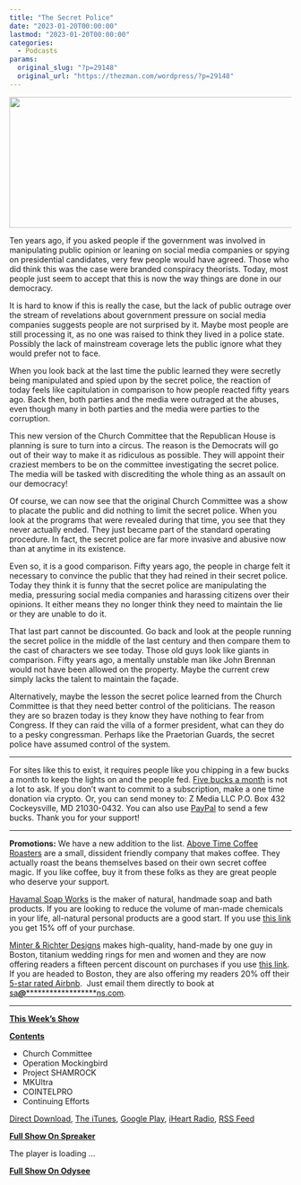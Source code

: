 ```yaml
---
title: "The Secret Police"
date: "2023-01-20T00:00:00"
lastmod: "2023-01-20T00:00:00"
categories:
  - Podcasts
params:
  original_slug: "?p=29148"
  original_url: "https://thezman.com/wordpress/?p=29148"
---
```


[<img
src="http://thezman.com/wordpress/wp-content/uploads/2018/01/Power-Hour.png"
decoding="async" width="600" height="233" />](http://thezman.com/wordpress/wp-content/uploads/2018/01/Power-Hour.png)

Ten years ago, if you asked people if the government was involved in
manipulating public opinion or leaning on social media companies or
spying on presidential candidates, very few people would have agreed.
Those who did think this was the case were branded conspiracy theorists.
Today, most people just seem to accept that this is now the way things
are done in our democracy.

It is hard to know if this is really the case, but the lack of public
outrage over the stream of revelations about government pressure on
social media companies suggests people are not surprised by it. Maybe
most people are still processing it, as no one was raised to think they
lived in a police state. Possibly the lack of mainstream coverage lets
the public ignore what they would prefer not to face.

When you look back at the last time the public learned they were
secretly being manipulated and spied upon by the secret police, the
reaction of today feels like capitulation in comparison to how people
reacted fifty years ago. Back then, both parties and the media were
outraged at the abuses, even though many in both parties and the media
were parties to the corruption.

This new version of the Church Committee that the Republican House is
planning is sure to turn into a circus. The reason is the Democrats will
go out of their way to make it as ridiculous as possible. They will
appoint their craziest members to be on the committee investigating the
secret police. The media will be tasked with discrediting the whole
thing as an assault on our democracy!

Of course, we can now see that the original Church Committee was a show
to placate the public and did nothing to limit the secret police. When
you look at the programs that were revealed during that time, you see
that they never actually ended. They just became part of the standard
operating procedure. In fact, the secret police are far more invasive
and abusive now than at anytime in its existence.

Even so, it is a good comparison. Fifty years ago, the people in charge
felt it necessary to convince the public that they had reined in their
secret police. Today they think it is funny that the secret police are
manipulating the media, pressuring social media companies and harassing
citizens over their opinions. It either means they no longer think they
need to maintain the lie or they are unable to do it.

That last part cannot be discounted. Go back and look at the people
running the secret police in the middle of the last century and then
compare them to the cast of characters we see today. Those old guys look
like giants in comparison. Fifty years ago, a mentally unstable man like
John Brennan would not have been allowed on the property. Maybe the
current crew simply lacks the talent to maintain the façade.

Alternatively, maybe the lesson the secret police learned from the
Church Committee is that they need better control of the politicians.
The reason they are so brazen today is they know they have nothing to
fear from Congress. If they can raid the villa of a former president,
what can they do to a pesky congressman. Perhaps like the Praetorian
Guards, the secret police have assumed control of the system.

------------------------------------------------------------------------

For sites like this to exist, it requires people like you chipping in a
few bucks a month to keep the lights on and the people fed.
<a href="https://www.subscribestar.com/the-z-blog"
rel="noopener noreferrer" target="_blank">Five bucks a month</a> is not
a lot to ask. If you don’t want to commit to a subscription, make a one
time donation via crypto. Or, you can send money to: Z Media LLC P.O.
Box 432 Cockeysville, MD 21030-0432. You can also use <a
href="https://www.paypal.com/cgi-bin/webscr?cmd=_s-xclick&amp;hosted_button_id=UDAS2Q8JYA6CN&amp;source=url"
rel="noopener noreferrer" target="_blank">PayPal</a> to send a few
bucks. Thank you for your support!

------------------------------------------------------------------------

**Promotions:** We have a new addition to the list.
<a href="https://abovetimecoffee.com/" rel="noopener"
target="_blank">Above Time Coffee Roasters</a> are a small, dissident
friendly company that makes coffee. They actually roast the beans
themselves based on their own secret coffee magic. If you like coffee,
buy it from these folks as they are great people who deserve your
support.

<a href="https://havamalsoapworks.com/" rel="noopener"
target="_blank">Havamal Soap Works</a> is the maker of natural, handmade
soap and bath products. If you are looking to reduce the volume of
man-made chemicals in your life, all-natural personal products are a
good start. If you use
<a href="https://havamalsoapworks.com/discount/ZMAN" rel="noopener"
target="_blank">this link</a> you get 15% off of your purchase.

<a href="https://www.minterandrichterdesigns.com/"
rel="noreferrer nofollow noopener" target="_blank">Minter &amp; Richter
Designs</a> makes high-quality, hand-made by one guy in Boston, titanium
wedding rings for men and women and they are now offering readers a
fifteen percent discount on purchases if you use
<a href="https://www.minterandrichterdesigns.com/discount/ZMAN"
rel="noreferrer nofollow noopener" target="_blank">this link</a>.
<span class="highlight"><span class="colour"><span class="font"><span class="size">If
you are headed to Boston, they are also offering my readers 20% off
their <a
href="https://www.airbnb.com/users/7988017/listings?user_id=7988017&amp;s=3"
rel="noopener noreferrer" target="_blank">5-star rated Airbnb</a>.  Just
email them directly to book at
<a href="mailto:sa***@*********************ns.com"
data-original-string="o3Tw7lA1fMddTRlluFDC2A==cb7ZCmTcTxDD9Rbnjy4qvz/1w7xGSTuQBdQkqAWAby2HqO3w2AcVubhLFbCXeai90lK"><span
class="apbct-email-encoder"
data-original-string="X/Dlbg3ucccFgX9TU5VPNw==cb7hUbMRNYw4149zOdJhXtmDBk+Q283iICGRUUXKWaTpyA4U4aYlogH6Jm2t+SHetfu"
title="This contact has been encoded by Anti-Spam by CleanTalk. Click to decode. To finish the decoding make sure that JavaScript is enabled in your browser.">sa<span
class="apbct-blur">***</span>@<span
class="apbct-blur">*********************</span>ns.com</span></a>.</span></span></span></span>

------------------------------------------------------------------------

**<u>This Week’s Show</u>**

**<u>Contents</u>**

-   Church Committee
-   Operation Mockingbird
-   Project SHAMROCK
-   MKUltra
-   COINTELPRO
-   Continuing Efforts

<a href="https://api.spreaker.com/v2/episodes/52491167/download.mp3"
rel="noopener" target="_blank">Direct Download</a>, <a
href="https://itunes.apple.com/us/podcast/the-z-blog-power-hour/id1262799640?mt=2"
rel="noopener noreferrer" target="_blank">The iTunes</a>, <a
href="https://podcasts.google.com/?feed=aHR0cHM6Ly93d3cuc3ByZWFrZXIuY29tL3Nob3cvMjU4OTY1Ny9lcGlzb2Rlcy9mZWVk"
rel="noopener noreferrer" target="_blank">Google Play</a>, <a href="https://www.iheart.com/podcast/the-z-blog-power-hour-29246491/"
rel="noopener noreferrer" target="_blank">iHeart Radio,</a>
<a href="https://www.spreaker.com/show/2589657/episodes/feed"
rel="noopener noreferrer" target="_blank">RSS Feed</a>

**<u>Full Show On Spreaker</u>**

The player is loading ...

<span class="widget_spinner dark"></span>

**<u>Full Show On Odysee</u>**
